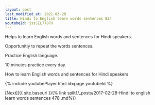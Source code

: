 ```yaml
---
layout: post
last_modified_at: 2021-03-29
title: Hindi to English learn words sentences 834 
youtubeId: jssSEL7787U
---
```

 
 
Helps to learn English words and sentences for Hindi speakers.

Opportunitiy to repeat the words sentences. 

Practice English language. 
 
10 minutes practice every day. 
 
How to learn English words and sentences for Hindi speakers 
 
{% include youtubePlayer.html id=page.youtubeId %}
 
 
[Next]({{ site.baseurl }}{% link  split1/_posts/2017-02-28-Hindi to english learn words sentences 478 .md%})
 
